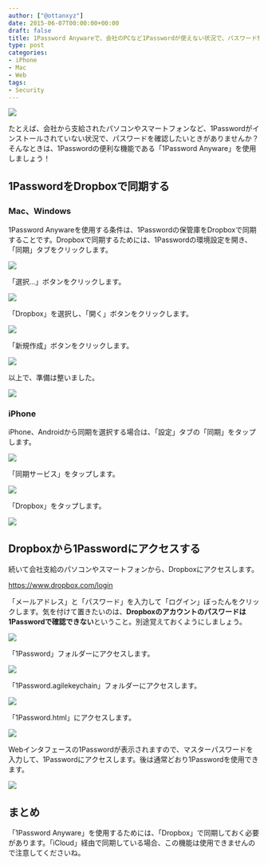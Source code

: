 ```yaml
---
author: ["@ottanxyz"]
date: 2015-06-07T00:00:00+00:00
draft: false
title: 1Password Anywareで、会社のPCなど1Passwordが使えない状況で、パスワード情報にアクセスする方法
type: post
categories:
- iPhone
- Mac
- Web
tags:
- Security
---
```


![](150607-5573dfa6567b2.jpg)






たとえば、会社から支給されたパソコンやスマートフォンなど、1Passwordがインストールされていない状況で、パスワードを確認したいときがありませんか？そんなときは、1Passwordの便利な機能である「1Password Anyware」を使用しましょう！





## 1PasswordをDropboxで同期する





### Mac、Windows





1Password Anywareを使用する条件は、1Passwordの保管庫をDropboxで同期することです。Dropboxで同期するためには、1Passwordの環境設定を開き、「同期」タブをクリックします。





![](150607-5573dc58ef151.png)






「選択...」ボタンをクリックします。





![](150607-5573dc5b884ee.png)






「Dropbox」を選択し、「開く」ボタンをクリックします。





![](150607-5573dc5e3ca19.png)






「新規作成」ボタンをクリックします。





![](150607-5573dc6197382.png)






以上で、準備は整いました。





![](150607-5573dc64433e0.png)






### iPhone





iPhone、Androidから同期を選択する場合は、「設定」タブの「同期」をタップします。





![](150607-5573e695b130c.png)






「同期サービス」をタップします。





![](150607-5573e69847ba8.png)






「Dropbox」をタップします。





![](150607-5573e69b63533.png)






## Dropboxから1Passwordにアクセスする





続いて会社支給のパソコンやスマートフォンから、Dropboxにアクセスします。



https://www.dropbox.com/login



「メールアドレス」と「パスワード」を入力して「ログイン」ぼったんをクリックします。気を付けて置きたいのは、**Dropboxのアカウントのパスワードは1Passwordで確認できない**ということ。別途覚えておくようにしましょう。





![](150607-5573dc69374ba.png)






「1Password」フォルダーにアクセスします。





![](150607-5573dc6c7f920.png)






「1Password.agilekeychain」フォルダーにアクセスします。





![](150607-5573dc6e29655.png)






「1Password.html」にアクセスします。





![](150607-5573dc6fb3571.png)






Webインタフェースの1Passwordが表示されますので、マスターパスワードを入力して、1Passwordにアクセスします。後は通常どおり1Passwordを使用できます。





![](150607-5573dc71b1a2b.png)






## まとめ





「1Password Anyware」を使用するためには、「Dropbox」で同期しておく必要があります。「iCloud」経由で同期している場合、この機能は使用できませんので注意してくださいね。
